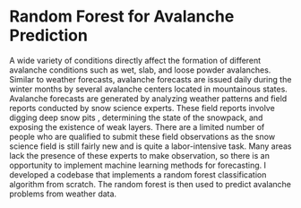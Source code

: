 # Random Forest for Avalanche Prediction
A wide variety of conditions directly affect the formation of different avalanche conditions such as wet, slab, and loose powder avalanches. Similar to weather forecasts, avalanche forecasts are issued daily during the winter months by several avalanche centers located in mountainous states. Avalanche forecasts are generated by analyzing weather patterns and field reports conducted by snow science experts. These field reports involve digging deep snow pits , determining the state of the snowpack, and exposing the existence of weak layers. There are a limited number of people who are qualified to submit these field observations as the snow science field is still fairly new and is quite a labor-intensive task. Many areas lack the presence of these experts to make observation, so there is an opportunity to implement machine learning methods for forecasting.
I developed a codebase that implements a random forest classification algorithm from scratch.
The random forest is then used to predict avalanche problems from weather data. 
